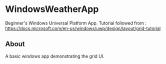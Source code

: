 # WindowsWeatherApp
Beginner's Windows Universal Platform App.
Tutorial followed from : https://docs.microsoft.com/en-us/windows/uwp/design/layout/grid-tutorial

## About
A basic windows app demonstrating the grid UI.
 
